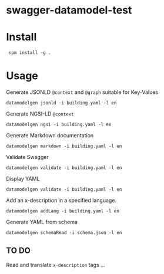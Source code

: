 # swagger-datamodel-test


# Install

```console
 npm install -g .
```

# Usage

Generate JSONLD `@context` and `@graph` suitable for Key-Values

```console
datamodelgen jsonld -i building.yaml -l en
```

Generate NGSI-LD `@context`

```console
datamodelgen ngsi -i building.yaml -l en
```

Generate Markdown documentation

```console
datamodelgen markdown -i building.yaml -l en
```

Validate Swagger

```console
datamodelgen validate -i building.yaml -l en
```

Display YAML

```console
datamodelgen validate -i building.yaml -l en
```


Add an x-description in a specified language.

```console
datamodelgen addLang -i building.yaml -l en
```


Generate YAML from schema

```console
datamodelgen schemaRead -i schema.json -l en
```

## TO DO

Read and translate `x-description` tags ...

